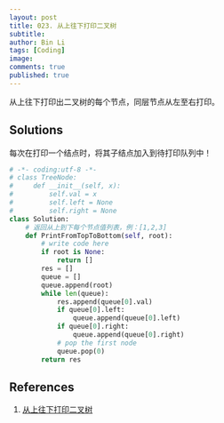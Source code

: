 ```yaml
---
layout: post
title: 023. 从上往下打印二叉树
subtitle:
author: Bin Li
tags: [Coding]
image: 
comments: true
published: true
---
```


从上往下打印出二叉树的每个节点，同层节点从左至右打印。

## Solutions

每次在打印一个结点时，将其子结点加入到待打印队列中！

```python
# -*- coding:utf-8 -*-
# class TreeNode:
#     def __init__(self, x):
#         self.val = x
#         self.left = None
#         self.right = None
class Solution:
    # 返回从上到下每个节点值列表，例：[1,2,3]
    def PrintFromTopToBottom(self, root):
        # write code here
        if root is None:
            return []
        res = []
        queue = []
        queue.append(root)
        while len(queue):
            res.append(queue[0].val)
            if queue[0].left:
                queue.append(queue[0].left)
            if queue[0].right:
                queue.append(queue[0].right)
            # pop the first node
            queue.pop(0)
        return res
```

## References

1. [从上往下打印二叉树](https://www.nowcoder.com/practice/7fe2212963db4790b57431d9ed259701?tpId=13&tqId=11175&rp=1&ru=%2Fta%2Fcoding-interviews&qru=%2Fta%2Fcoding-interviews%2Fquestion-ranking&tPage=2)